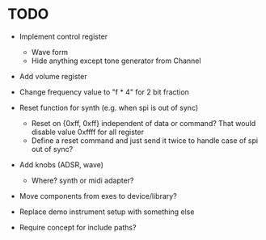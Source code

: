 # TODO

- Implement control register
  - Wave form
  - Hide anything except tone generator from Channel

- Add volume register

- Change frequency value to "f * 4" for 2 bit fraction

- Reset function for synth (e.g. when spi is out of sync)
  - Reset on {0xff, 0xff} independent of data or command? That would disable
    value 0xffff for all register
  - Define a reset command and just send it twice to handle case of spi out of
    sync?

- Add knobs (ADSR, wave)
  - Where? synth or midi adapter?

- Move components from exes to device/library?

- Replace demo instrument setup with something else

- Require concept for include paths?
